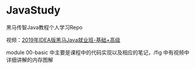 # JavaStudy
黑马传智Java教程个人学习Repo

视频：[2019年IDEA版黑马Java就业班-基础+高级](https://www.bilibili.com/video/BV1T7411m7Ta?p=1)

module 00-basic 中主要是课程中的代码实现以及相应的笔记，/fig 中有视频中详细讲解的内存图解

 